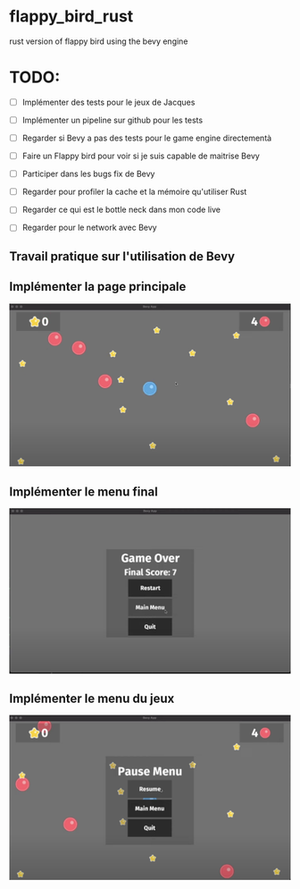 # flappy_bird_rust
rust version of flappy bird using the bevy engine

# TODO:

- [ ] Implémenter des tests pour le jeux de Jacques
- [ ] Implémenter un pipeline sur github pour les tests
- [ ] Regarder si Bevy a pas des tests pour le game engine directementà
- [ ] Faire un Flappy bird pour voir si je suis capable de maitrise Bevy
- [ ] Participer dans les bugs fix de Bevy
- [ ] Regarder pour profiler la cache et la mémoire qu'utiliser Rust
- [ ] Regarder ce qui est le bottle neck dans mon code live
- [ ] Regarder pour le network avec Bevy


## Travail pratique sur l'utilisation de Bevy

## Implémenter la page principale

<img src="Devoir/jeux.png"/>

## Implémenter le menu final

<img src="Devoir/menu_fin.png"/>

## Implémenter le menu du jeux

<img src="Devoir/Menu_pause.png"/>

